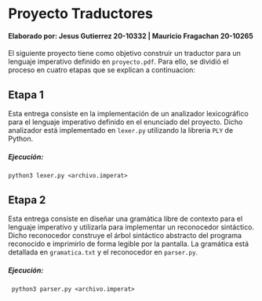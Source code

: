 # Proyecto Traductores
#### Elaborado por: Jesus Gutierrez 20-10332 | Mauricio Fragachan 20-10265
El siguiente proyecto tiene como objetivo construir un traductor para un lenguaje imperativo definido en `proyecto.pdf`. Para ello, se dividió el proceso en cuatro etapas que se explican a continuacion: 

## Etapa 1
Esta entrega consiste en la implementación de un analizador lexicográfico para el lenguaje imperativo definido en el enunciado del proyecto. Dicho analizador está implementado en `lexer.py` utilizando la libreria `PLY` de Python.

##### Ejecución:
```python3 lexer.py <archivo.imperat>```


## Etapa 2
Esta entrega consiste en diseñar una gramática libre de contexto para el lenguaje imperativo y utilizarla para implementar un reconocedor sintáctico. Dicho reconocedor construye el árbol
sintáctico abstracto del programa reconocido e imprimirlo de forma legible por la pantalla.
La gramática está detallada en `gramatica.txt` y el reconocedor en `parser.py`.

##### Ejecución:
``` python3 parser.py <archivo.imperat>```